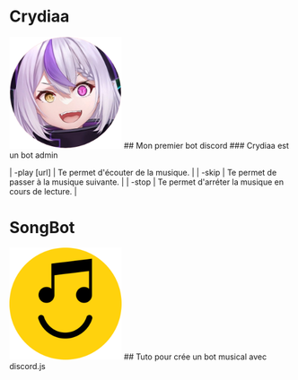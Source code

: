 # Crydiaa
<img style="height:200px; with:200px;" src="Crydiaa.png">
## Mon premier bot discord
### Crydiaa est un bot admin 

| -play [url]  | Te permet d'écouter de la musique.  |
| -skip | Te permet de passer à la musique suivante.  |
| -stop | Te permet d'arréter la musique en cours de lecture.  |


# SongBot

<img style="height:200px; with:200px;" src="songbot.png">
## Tuto pour crée un bot musical avec discord.js
